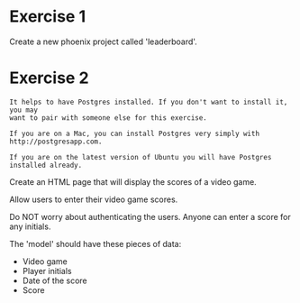 Exercise 1
==========

Create a new phoenix project called 'leaderboard'.

Exercise 2
==========

```text
It helps to have Postgres installed. If you don't want to install it, you may
want to pair with someone else for this exercise.

If you are on a Mac, you can install Postgres very simply with http://postgresapp.com.

If you are on the latest version of Ubuntu you will have Postgres installed already.
```

Create an HTML page that will display the scores of a video game.

Allow users to enter their video game scores.

Do NOT worry about authenticating the users.  Anyone can enter a score for any
initials.

The 'model' should have these pieces of data:

* Video game
* Player initials
* Date of the score
* Score
